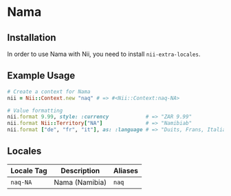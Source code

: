 <!-- This file has been generated. Source: languages/_template.md.erb -->

# Nama

## Installation

In order to use Nama with Nii, you need to install `nii-extra-locales`.

## Example Usage

``` ruby
# Create a context for Nama
nii = Nii::Context.new "naq" # => #<Nii::Context:naq-NA>

# Value formatting
nii.format 9.99, style: :currency            # => "ZAR 9.99"
nii.format Nii::Territory["NA"]              # => "Namibiab"
nii.format ["de", "fr", "it"], as: :language # => "Duits, Frans, Italians"
```


## Locales

<table>
  <thead>
    <tr>
      <th>Locale Tag</th>
      <th>Description</th>
      <th>Aliases</th>
    </tr>
  </thead>
  <tbody>
    <tr>
      <td><code>naq-NA</code></td>
      <td>Nama (Namibia)</td>
      <td><code>naq</code></td>
    </tr>
  </tbody>
</table>

